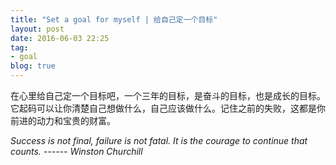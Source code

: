 ```yaml
---
title: "Set a goal for myself | 给自己定一个目标"
layout: post
date: 2016-06-03 22:25
tag:
- goal
blog: true
---
```


在心里给自己定一个目标吧，一个三年的目标，是奋斗的目标，也是成长的目标。它起码可以让你清楚自己想做什么，自己应该做什么。记住之前的失败，这都是你前进的动力和宝贵的财富。

<span class="evidence">*Success is not final, failure is not fatal. It is the courage to continue that counts.        ------ Winston Churchill*</span>
